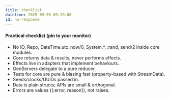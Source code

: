 ```yaml
---
title: checklist
datetime: 2025-09-09 09:19:00
id: no-response
---
```


#### Practical checklist (pin to your monitor)

- No IO, Repo, DateTime.utc_now/0, System.*, :rand, send/2 inside core modules.
- Core returns data & results, never performs effects.
- Effects live in adapters that implement behaviours.
- GenServers delegate to a pure reducer.
- Tests for core are pure & blazing fast (property-based with StreamData).
- Seeds/clocks/UUIDs passed in.
- Data is plain structs; APIs are small & orthogonal.
- Errors are values ({:error, reason}), not raises.
